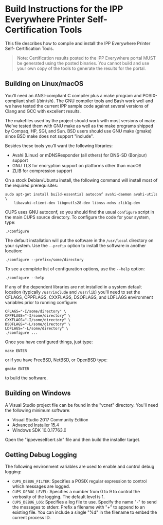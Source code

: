 Build Instructions for the IPP Everywhere Printer Self-Certification Tools
==========================================================================

This file describes how to compile and install the IPP Everywhere Printer Self-
Certification Tools.

> Note: Certification results posted to the IPP Everywhere portal MUST be
> generated using the posted binaries.  You cannot build and use your own copy
> of the tools to generate the results for the portal.


Building on Linux/macOS
-----------------------

You'll need an ANSI-compliant C compiler plus a make program and POSIX-compliant
shell (/bin/sh).  The GNU compiler tools and Bash work well and we have tested
the current IPP sample code against several versions of Clang and GCC with
excellent results.

The makefiles used by the project should work with most versions of make.  We've
tested them with GNU make as well as the make programs shipped by Compaq, HP,
SGI, and Sun.  BSD users should use GNU make (gmake) since BSD make does not
support "include".

Besides these tools you'll want the following libraries:

- Avahi (Linux) or mDNSResponder (all others) for DNS-SD (Bonjour) support
- GNU TLS for encryption support on platforms other than macOS
- ZLIB for compression support

On a stock Debian/Ubuntu install, the following command will install most of the
required prerequisites:

    sudo apt-get install build-essential autoconf avahi-daemon avahi-utils \
        libavahi-client-dev libgnutls28-dev libnss-mdns zlib1g-dev

CUPS uses GNU autoconf, so you should find the usual `configure` script in the
main CUPS source directory.  To configure the code for your system, type:

    ./configure

The default installation will put the software in the `/usr/local` directory on
your system.  Use the `--prefix` option to install the software in another
location:

    ./configure --prefix=/some/directory

To see a complete list of configuration options, use the `--help` option:

    ./configure --help

If any of the dependent libraries are not installed in a system default location
(typically `/usr/include` and `/usr/lib`) you'll need to set the CFLAGS,
CPPFLAGS, CXXFLAGS, DSOFLAGS, and LDFLAGS environment variables prior to running
configure:

    CFLAGS="-I/some/directory" \
    CPPFLAGS="-I/some/directory" \
    CXXFLAGS="-I/some/directory" \
    DSOFLAGS="-L/some/directory" \
    LDFLAGS="-L/some/directory" \
    ./configure ...

Once you have configured things, just type:

    make ENTER

or if you have FreeBSD, NetBSD, or OpenBSD type:

    gmake ENTER

to build the software.


Building on Windows
-------------------

A Visual Studio project file can be found in the "vcnet" directory.  You'll
need the following minimum software:

- Visual Studio 2017 Community Edition
- Advanced Installer 15.4
- Windows SDK 10.0.17763.0

Open the "ippeveselfcert.sln" file and then build the installer target.


Getting Debug Logging
---------------------

The following environment variables are used to enable and control debug
logging:

- `CUPS_DEBUG_FILTER`: Specifies a POSIX regular expression to control which
  messages are logged.
- `CUPS_DEBUG_LEVEL`: Specifies a number from 0 to 9 to control the verbosity of
  the logging. The default level is 1.
- `CUPS_DEBUG_LOG`: Specifies a log file to use.  Specify the name "-" to send
  the messages to stderr.  Prefix a filename with "+" to append to an existing
  file.  You can include a single "%d" in the filename to embed the current
  process ID.
